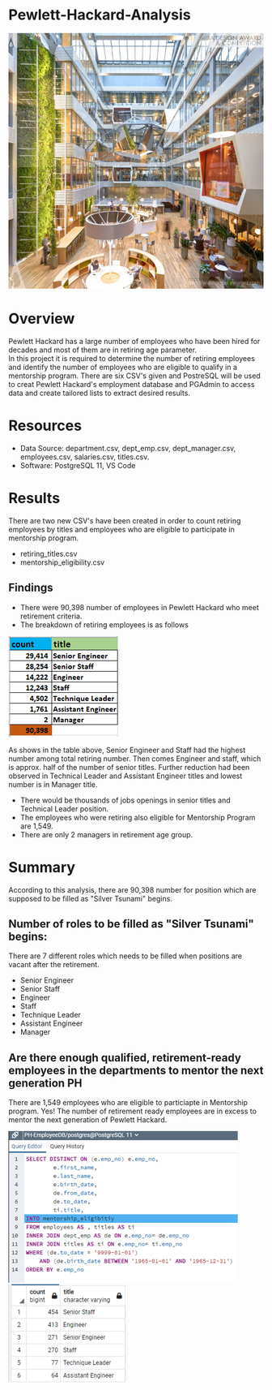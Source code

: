 # Pewlett-Hackard-Analysis

![git-hub](https://github.com/MonaElahi/Pewlett-Hackard-Analysis/blob/721dd5368843482fbc03358d2c10e2ac006327e5/Office.jpg)

# Overview 
Pewlett Hackard has a large number of employees who have been hired for 
decades and most of them are in retiring age parameter.  
In this project it is required to determine the number of retiring 
employees and identify the number of employees who are eligible to qualify 
in a mentorship program. There are six CSV's given and PostreSQL will be used to creat Pewlett Hackard's employment 
database and PGAdmin to access data and create tailored lists to extract desired results.

# Resources
- Data Source: department.csv, dept_emp.csv, dept_manager.csv, employees.csv, salaries.csv, titles.csv.
- Software: PostgreSQL 11, VS Code 

# Results

There are two new CSV's have been created in order to count retiring employees by titles
and employees who are eligible to participate in mentorship program.  

* retiring_titles.csv 
* mentorship_eligibility.csv 

## Findings

- There were 90,398 number of employees in Pewlett Hackard who meet retirement criteria.
- The breakdown of retiring employees is as follows 


![git-hub](https://github.com/MonaElahi/Pewlett-Hackard-Analysis/blob/3f7fc9b65974fa55cfbe3363d3d846c2a6f9d903/Retiring%20Titles%20and%20Number.PNG)


As shows in the table above, Senior Engineer and Staff had the highest number among
total retiring number. Then comes Engineer and staff, which is approx. half of the number 
of senior titles. Further reduction had been observed in Technical Leader and Assistant
Engineer titles and lowest number is in Manager title. 
- There would be thousands of jobs openings in senior titles and Technical Leader position.
- The employees who were retiring also eligible for Mentorship Program are 1,549.
- There are only 2 managers in retirement age group.

# Summary 

According to this analysis, there are 90,398 number for position which are supposed to be filled
as "Silver Tsunami" begins. 

## Number of roles to be filled as "Silver Tsunami" begins:

There are 7 different roles which needs to be filled when positions are vacant after the retirement.

 * Senior Engineer
 * Senior Staff
 * Engineer
 * Staff
 * Technique Leader
 * Assistant Engineer
 * Manager

##  Are there enough qualified, retirement-ready employees in the departments to mentor the next generation PH

There are 1,549 employees who are eligible to particiapte in Mentorship program. 
Yes! The number of retirement ready employees are in excess to mentor
the next generation of Pewlett Hackard.

![git-hub](https://github.com/MonaElahi/Pewlett-Hackard-Analysis/blob/a17267c6b7d0c0dc8b659447e8925986859d5540/Queries/Mentorship%20code.PNG)
![git-hub](https://github.com/MonaElahi/Pewlett-Hackard-Analysis/blob/06c995a5fcb663bd8c72150416efb0229aa91e73/Mentorship%20Stats.PNG)

